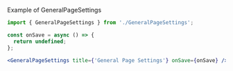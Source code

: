 Example of GeneralPageSettings

```jsx harmony
import { GeneralPageSettings } from './GeneralPageSettings';

const onSave = async () => {
  return undefined;
};

<GeneralPageSettings title={'General Page Settings'} onSave={onSave} />
```